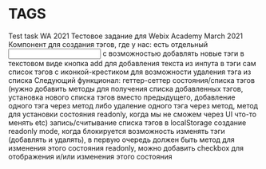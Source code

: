 # TAGS
Test task WA 2021
Тестовое задание для Webix Academy March 2021
Компонент для создания тэгов, где у нас:
есть отдельный <input type='text' /> с возможностью добавлять новые
тэги в текстовом виде
кнопка add для добавления текста из инпута в тэги
сам список тэгов с иконкой-крестиком для возможности удаления тэга из
списка
Следующий функционал:
геттер-сеттер состояния/списка тэгов (нужно добавить методы для
получения списка добавленных тэгов, установка нового списка тэгов
вместо предыдущего, добавление одного тэга через метод либо удаление
одного тэга через метод, метод для установки состояния readonly, когда
мы не сможем через UI что-то менять etc)
запись/считывание списка тэгов в localStorage
создание readonly mode, когда блокируется возможность изменять тэги
(добавлять и удалять), в первую очередь должен быть метод для
изменения этого состояния readonly, можно добавить checkbox для
отображения и/или изменения этого состояния
